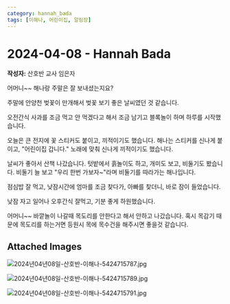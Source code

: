 ```yaml
---
category: hannah_bada
tags: [이해나, 어린이집, 알림장]
---
```


# 2024-04-08 - Hannah Bada

**작성자:** 산호반 교사 임은자  

어머니~~ 해나랑 주말은 잘 보내셨는지요?

주말에 안양천 벚꽃이 만개해서 벚꽃 보기 좋은 날씨였던 것 같습니다.

오전간식 사과를 조금 먹고 안 먹겠다고 해서 조금 남기고 블록놀이 하며 하루를 시작했습니다.

오늘은 큰 전지에 꽃 스티커도 붙이고, 끼적이기도 했습니다.  해나는 스티커를 신나게 붙이고, "어린이집 갑니다." 노래에 맞춰 신나게 끼적이기도 했습니다.

날씨가 좋아서 산책 나갔습니다. 텃밭에서 흙놀이도 하고, 개미도 보고, 비둘기도 봤습니다.  비둘기 늘 보고 "우리 한번 가보자~"라며 비둘기를 따라가는 해나입니다.

점심밥 잘 먹고, 낮잠시간에 엄마를 조금 찾다가, 아빠를 찾더니, 바로 잠이 들었습니다.  

낮잠 자고 일어나 오후간식 잘먹고, 기분 좋게  하원했습니다.

어머니~~ 바깥놀이 나갈때 목도리를 안한다고 해서 안하고 나갔습니다. 혹시 목감기 때문에 목도리를 하는거면 등원시 목에 목수건을 해주시면 좋을것 같습니다.

## Attached Images
![2024년04년08일-산호반-이해나-5424715787.jpg](d:\Users\hannah\Downloads\kids\photo\2024년04년08일-산호반-이해나-5424715787.jpg)

![2024년04년08일-산호반-이해나-5424715789.jpg](d:\Users\hannah\Downloads\kids\photo\2024년04년08일-산호반-이해나-5424715789.jpg)

![2024년04년08일-산호반-이해나-5424715791.jpg](d:\Users\hannah\Downloads\kids\photo\2024년04년08일-산호반-이해나-5424715791.jpg)

